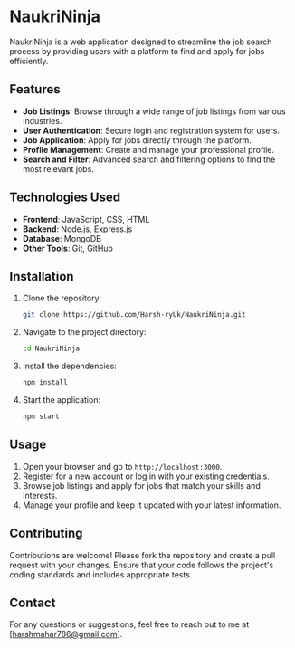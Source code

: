 
# NaukriNinja

NaukriNinja is a web application designed to streamline the job search process by providing users with a platform to find and apply for jobs efficiently.

## Features

- **Job Listings**: Browse through a wide range of job listings from various industries.
- **User Authentication**: Secure login and registration system for users.
- **Job Application**: Apply for jobs directly through the platform.
- **Profile Management**: Create and manage your professional profile.
- **Search and Filter**: Advanced search and filtering options to find the most relevant jobs.

## Technologies Used

- **Frontend**: JavaScript, CSS, HTML
- **Backend**: Node.js, Express.js
- **Database**: MongoDB
- **Other Tools**: Git, GitHub

## Installation

1. Clone the repository:
   ```bash
   git clone https://github.com/Harsh-ryUk/NaukriNinja.git
   ```
2. Navigate to the project directory:
   ```bash
   cd NaukriNinja
   ```
3. Install the dependencies:
   ```bash
   npm install
   ```
4. Start the application:
   ```bash
   npm start
   ```

## Usage

1. Open your browser and go to `http://localhost:3000`.
2. Register for a new account or log in with your existing credentials.
3. Browse job listings and apply for jobs that match your skills and interests.
4. Manage your profile and keep it updated with your latest information.

## Contributing

Contributions are welcome! Please fork the repository and create a pull request with your changes. Ensure that your code follows the project's coding standards and includes appropriate tests.


## Contact

For any questions or suggestions, feel free to reach out to me at [harshmahar786@gmail.com].

